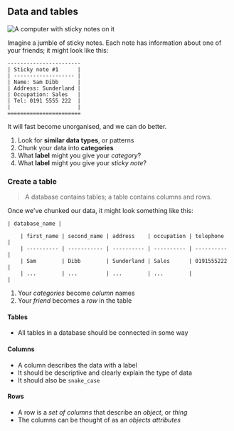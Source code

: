 ## Data and tables

![A computer with sticky notes on it](./img/sticky-notes.png)

Imagine a jumble of sticky notes. Each note has information about one of your friends; it might look like this:

```text
-----------------------
| Sticky note #1      |
| ------------------- |
| Name: Sam Dibb      |
| Address: Sunderland |
| Occupation: Sales   |
| Tel: 0191 5555 222  |
|                     |
=======================
```

It will fast become unorganised, and we can do better.

1. Look for **similar data types**, or patterns
2. Chunk your data into **categories**
3. What **label** might you give your _category_?
4. What **label** might you give your _sticky note_?

### Create a table

> A database contains tables; a table contains columns and rows.

Once we've chunked our data, it might look something like this:

```text
| database_name |

    | first_name | second_name | address    | occupation | telephone  |
    | ---------- | ----------- | ---------- | ---------- | ---------- |
    | Sam        | Dibb        | Sunderland | Sales      | 0191555222 |
    | ...        | ...         | ...        | ...        |            |
```

1. Your _categories_ become _column_ names
2. Your _friend_ becomes a _row_ in the table

#### Tables

- All tables in a database should be connected in some way

#### Columns

- A column describes the data with a label
- It should be descriptive and clearly explain the type of data
- It should also be `snake_case`

#### Rows

- A row is a _set of columns_ that describe an _object_, or _thing_
- The columns can be thought of as an _objects attributes_
